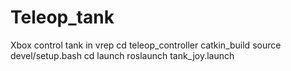 # Teleop_tank
Xbox control tank in vrep
cd teleop_controller
catkin_build
source devel/setup.bash
cd launch
roslaunch tank_joy.launch
